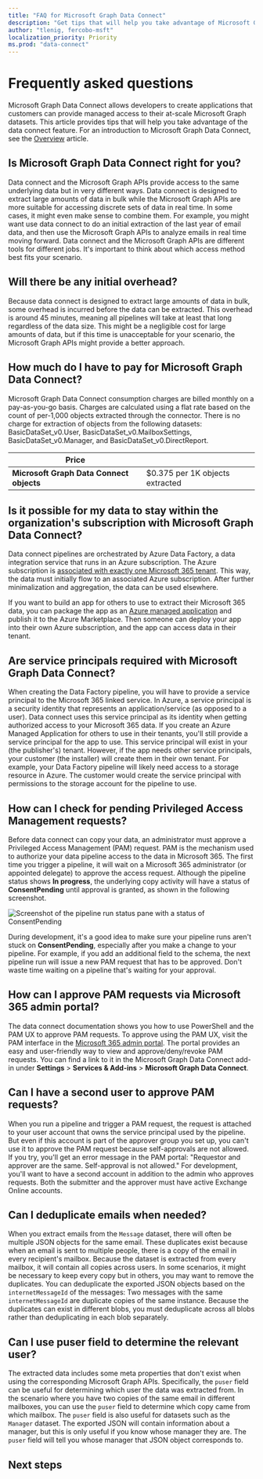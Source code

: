 ```yaml
---
title: "FAQ for Microsoft Graph Data Connect"
description: "Get tips that will help you take advantage of Microsoft Graph Data Connect."
author: "tlenig, fercobo-msft"
localization_priority: Priority
ms.prod: "data-connect"
---
```


# Frequently asked questions

Microsoft Graph Data Connect allows developers to create applications that customers can provide managed access to their at-scale Microsoft Graph datasets. This article provides tips that will help you take advantage of the data connect feature. For an introduction to Microsoft Graph Data Connect, see the [Overview](data-connect-concept-overview.md) article.

## Is Microsoft Graph Data Connect right for you?

Data connect and the Microsoft Graph APIs provide access to the same underlying data but in very different ways. Data connect is designed to extract large amounts of data in bulk while the Microsoft Graph APIs are more suitable for accessing discrete sets of data in real time. In some cases, it might even make sense to combine them. For example, you might want use data connect to do an initial extraction of the last year of email data, and then use the Microsoft Graph APIs to analyze emails in real time moving forward. Data connect and the Microsoft Graph APIs are different tools for different jobs. It's important to think about which access method best fits your scenario.

## Will there be any initial overhead?

Because data connect is designed to extract large amounts of data in bulk, some overhead is incurred before the data can be extracted. This overhead is around 45 minutes, meaning all pipelines will take at least that long regardless of the data size. This might be a negligible cost for large amounts of data, but if this time is unacceptable for your scenario, the Microsoft Graph APIs might provide a better approach.

## How much do I have to pay for Microsoft Graph Data Connect?

Microsoft Graph Data Connect consumption charges are billed monthly on a pay-as-you-go basis. Charges are calculated using a flat rate based on the count of per-1,000 objects extracted through the connector. There is no charge for extraction of objects from the following datasets: BasicDataSet_v0.User, BasicDataSet_v0.MailboxSettings, BasicDataSet_v0.Manager, and BasicDataSet_v0.DirectReport.

| Price                                    |                                 |
| ---------------------------------------- | ------------------------------- |
| **Microsoft Graph Data Connect objects** | $0.375 per 1K objects extracted |

## Is it possible for my data to stay within the organization's subscription with Microsoft Graph Data Connect?

Data connect pipelines are orchestrated by Azure Data Factory, a data integration service that runs in an Azure subscription. The Azure subscription is [associated with exactly one Microsoft 365 tenant](/azure/active-directory/fundamentals/active-directory-how-subscriptions-associated-directory). This way, the data must initially flow to an associated Azure subscription. After further minimalization and aggregation, the data can be used elsewhere.

If you want to build an app for others to use to extract their Microsoft 365 data, you can package the app as an [Azure managed application](/azure/managed-applications/overview) and publish it to the Azure Marketplace. Then someone can deploy your app into their own Azure subscription, and the app can access data in their tenant.

## Are service principals required with Microsoft Graph Data Connect?

When creating the Data Factory pipeline, you will have to provide a service principal to the Microsoft 365 linked service. In Azure, a service principal is a security identity that represents an application/service (as opposed to a user). Data connect uses this service principal as its identity when getting authorized access to your Microsoft 365 data.
If you create an Azure Managed Application for others to use in their tenants, you'll still provide a service principal for the app to use. This service principal will exist in your (the publisher's) tenant. However, if the app needs other service principals, your customer (the installer) will create them in their own tenant. For example, your Data Factory pipeline will likely need access to a storage resource in Azure. The customer would create the service principal with permissions to the storage account for the pipeline to use.

## How can I check for pending Privileged Access Management requests?

Before data connect can copy your data, an administrator must approve a Privileged Access Management (PAM) request. PAM is the mechanism used to authorize your data pipeline access to the data in Microsoft 365. The first time you trigger a pipeline, it will wait on a Microsoft 365 administrator (or appointed delegate) to approve the access request. Although the pipeline status shows **In progress**, the underlying copy activity will have a status of **ConsentPending** until approval is granted, as shown in the following screenshot.

![Screenshot of the pipeline run status pane with a status of ConsentPending](images/data-connect-tips.png)

During development, it's a good idea to make sure your pipeline runs aren't stuck on **ConsentPending**, especially after you make a change to your pipeline. For example, if you add an additional field to the schema, the next pipeline run will issue a new PAM request that has to be approved. Don't waste time waiting on a pipeline that's waiting for your approval.

## How can I approve PAM requests via Microsoft 365 admin portal?

The data connect documentation shows you how to use PowerShell and the PAM UX to approve PAM requests. To approve using the PAM UX, visit the PAM interface in the [Microsoft 365 admin portal](https://admin.microsoft.com/Adminportal/Home?source=applauncher#/Settings/PrivilegedAccess). The portal provides an easy and user-friendly way to view and approve/deny/revoke PAM requests. You can find a link to it in the Microsoft Graph Data Connect add-in under **Settings** > **Services & Add-ins** > **Microsoft Graph Data Connect**.

## Can I have a second user to approve PAM requests?

When you run a pipeline and trigger a PAM request, the request is attached to your user account that owns the service principal used by the pipeline. But even if this account is part of the approver group you set up, you can't use it to approve the PAM request because self-approvals are not allowed. If you try, you'll get an error message in the PAM portal: "Requestor and approver are the same. Self-approval is not allowed." For development, you'll want to have a second account in addition to the admin who approves requests. Both the submitter and the approver must have active Exchange Online accounts.

## Can I deduplicate emails when needed?

When you extract emails from the `Message` dataset, there will often be multiple JSON objects for the same email. These duplicates exist because when an email is sent to multiple people, there is a copy of the email in every recipient's mailbox. Because the dataset is extracted from every mailbox, it will contain all copies across users. In some scenarios, it might be necessary to keep every copy but in others, you may want to remove the duplicates.
You can deduplicate the exported JSON objects based on the `internetMessageId` of the messages: Two messages with the same `internetMessageId` are duplicate copies of the same instance. Because the duplicates can exist in different blobs, you must deduplicate across all blobs rather than deduplicating in each blob separately.

## Can I use puser field to determine the relevant user?

The extracted data includes some meta properties that don't exist when using the corresponding Microsoft Graph APIs. Specifically, the `puser` field can be useful for determining which user the data was extracted from. In the scenario where you have two copies of the same email in different mailboxes, you can use the `puser` field to determine which copy came from which mailbox.
The `puser` field is also useful for datasets such as the `Manager` dataset. The exported JSON will contain information about a manager, but this is only useful if you know whose manager they are. The `puser` field will tell you whose manager that JSON object corresponds to.

## Next steps
<!-- Need to find a link to this next step -->